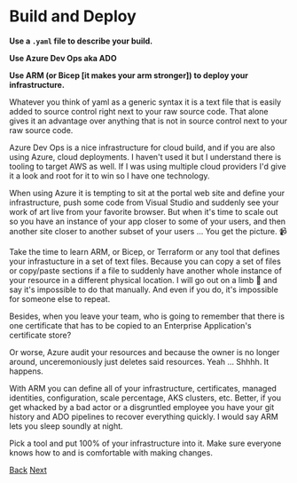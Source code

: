 # Build and Deploy

**Use a `.yaml` file to describe your build.**

**Use Azure Dev Ops aka ADO**

**Use ARM (or Bicep [it makes your arm stronger]) to deploy your infrastructure.**

Whatever you think of yaml as a generic syntax it is a text file that is easily added to source control right next to your raw source code.  That alone gives it an advantage over anything that is not in source control next to your raw source code.

Azure Dev Ops is a nice infrastructure for cloud build, and if you are also using Azure, cloud deployments.  I haven't used it but I understand there is tooling to target AWS as well.  If I was using multiple cloud providers I'd give it a look and root for it to win so I have one technology.

When using Azure it is tempting to sit at the portal web site and define your infrastructure, push some code from Visual Studio and suddenly see your work of art live from your <a title="Chrome">favorite browser</a>.  But when it's time to scale out so you have an instance of your app closer to some of your users, and then another site closer to another subset of your users ...  You get the picture.  📹

Take the time to learn ARM, or Bicep, or Terraform or any tool that defines your infrastucture in a set of text files.  Because you can copy a set of files or copy/paste sections if a file to suddenly have another whole instance of your resource in a different physical location.  I will go out on a limb 🌳 and say it's impossible to do that manually.  And even if you do, it's impossible for someone else to repeat.

Besides, when you leave your team, who is going to remember that there is one certificate that has to be copied to an Enterprise Application's certificate store?

Or worse, Azure audit your resources and because the owner is no longer around, unceremoniously just deletes said resources.  Yeah ... Shhhh. It happens.

With ARM you can define all of your infrastructure, certificates, managed identities, configuration, scale percentage, AKS clusters, etc.  Better, if you get whacked by a bad actor or a disgruntled employee you have your git history and ADO pipelines to recover everything quickly.  I would say ARM lets you sleep soundly at night.

Pick a tool and put 100% of your infrastructure into it.  Make sure everyone knows how to and is comfortable with making changes.

[Back](./tooling.md)  [Next](./projects_and_solutions.md)
